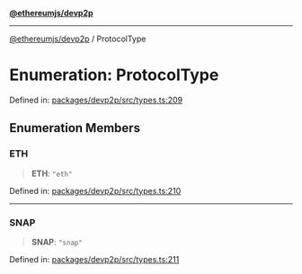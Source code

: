 [**@ethereumjs/devp2p**](../README.md)

***

[@ethereumjs/devp2p](../README.md) / ProtocolType

# Enumeration: ProtocolType

Defined in: [packages/devp2p/src/types.ts:209](https://github.com/Dargon789/ethereumjs-monorepo/blob/master/packages/devp2p/src/types.ts#L209)

## Enumeration Members

### ETH

> **ETH**: `"eth"`

Defined in: [packages/devp2p/src/types.ts:210](https://github.com/Dargon789/ethereumjs-monorepo/blob/master/packages/devp2p/src/types.ts#L210)

***

### SNAP

> **SNAP**: `"snap"`

Defined in: [packages/devp2p/src/types.ts:211](https://github.com/Dargon789/ethereumjs-monorepo/blob/master/packages/devp2p/src/types.ts#L211)
